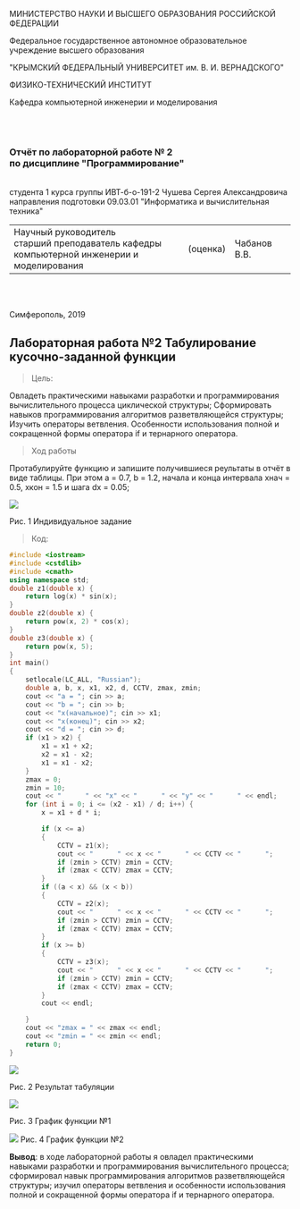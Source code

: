 
МИНИСТЕРСТВО НАУКИ  И ВЫСШЕГО ОБРАЗОВАНИЯ РОССИЙСКОЙ ФЕДЕРАЦИИ			

Федеральное государственное автономное образовательное учреждение высшего образования  

"КРЫМСКИЙ ФЕДЕРАЛЬНЫЙ УНИВЕРСИТЕТ им. В. И. ВЕРНАДСКОГО"  

ФИЗИКО-ТЕХНИЧЕСКИЙ ИНСТИТУТ  

Кафедра компьютерной инженерии и моделирования

<br><br/>

### Отчёт по лабораторной работе № 2 <br/> по дисциплине "Программирование"

<br/>
студента 1 курса группы ИВТ-б-о-191-2
Чушева Сергея Александровича
направления подготовки 09.03.01 "Информатика и вычислительная техника"  
<br/>

<table>
<tr><td>Научный руководитель<br/> старший преподаватель кафедры<br/> компьютерной инженерии и моделирования</td>
<td>(оценка)</td>
<td>Чабанов В.В.</td>
</tr>
</table>
<br/><br/>


Симферополь, 2019

## Лабораторная работа №2 Табулирование кусочно-заданной функции
>Цель:

Овладеть практическими навыками разработки и программирования вычислительного процесса циклической структуры;
Сформировать навыков программирования алгоритмов разветвляющейся структуры;
Изучить операторы ветвления. Особенности использования полной и сокращенной формы оператора if и тернарного оператора.


>Ход работы

Протабулируйте функцию и запишите получившиеся реультаты в отчёт в виде таблицы. При этом a = 0.7, b = 1.2, начала и конца интервала хнач = 0.5, xкон = 1.5 и шага dx = 0.05;


![](https://github.com/Sergey-Chushev/Lab/blob/master/LabWork%232/Screen/zadanie.jpg)

Рис. 1 Индивидуальное задание
>Код:
```C++
#include <iostream>
#include <cstdlib>
#include <cmath>
using namespace std;
double z1(double x) {
	return log(x) * sin(x);
}
double z2(double x) {
	return pow(x, 2) * cos(x);
}
double z3(double x) {
	return pow(x, 5);
}
int main()
{	
	setlocale(LC_ALL, "Russian");
	double a, b, x, x1, x2, d, CCTV, zmax, zmin;
	cout << "a = "; cin >> a;
	cout << "b = "; cin >> b;
	cout << "x(начальное)"; cin >> x1;
	cout << "x(конец)"; cin >> x2;
	cout << "d = "; cin >> d;
	if (x1 > x2) {
		x1 = x1 + x2;
		x2 = x1 - x2;
		x1 = x1 - x2;
	}
	zmax = 0;
	zmin = 10;
	cout << "      " << "x" << "      " << "y" << "      " << endl;
	for (int i = 0; i <= (x2 - x1) / d; i++) {
		x = x1 + d * i;

		if (x <= a)
		{
			CCTV = z1(x);
			cout << "      " << x << "      " << CCTV << "      ";
			if (zmin > CCTV) zmin = CCTV;
			if (zmax < CCTV) zmax = CCTV;
		}
		if ((a < x) && (x < b))
		{
			CCTV = z2(x);
			cout << "      " << x << "      " << CCTV << "      ";
			if (zmin > CCTV) zmin = CCTV;
			if (zmax < CCTV) zmax = CCTV;
		}
		if (x >= b)
		{
			CCTV = z3(x);
			cout << "      " << x << "      " << CCTV << "      ";
			if (zmin > CCTV) zmin = CCTV;
			if (zmax < CCTV) zmax = CCTV;
		}
		cout << endl;

	}
	cout << "zmax = " << zmax << endl;
	cout << "zmin = " << zmin << endl;
	return 0;
}
```
![](https://github.com/Sergey-Chushev/Lab/blob/master/LabWork%232/Screen/tabl.jpg)

Рис. 2 Результат табуляции

![](https://github.com/Sergey-Chushev/Lab/blob/master/LabWork%232/Screen/grafic.jpg)

Рис. 3 График функции №1

![](https://github.com/Sergey-Chushev/Lab/blob/master/LabWork%232/Screen/tryGrafic.jpg)
Рис. 4 График функции №2

**Вывод**: в ходе лабораторной работы я овладел практическими навыками разработки и программирования вычислительного процесса; сформировал навык программирования алгоритмов разветвляющейся структуры; изучил операторы ветвления и особенности использования полной и сокращенной формы оператора if и тернарного оператора.